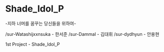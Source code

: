 # Shade_Idol_P

-지하 너머를 꿈꾸는 당신들을 위하여-



/sur-Watashijxxnsuka - 한서준
/sur-Dammal - 김대휘
/sur-dydhyun - 안용현

1st Project - Shade_Idol_P

